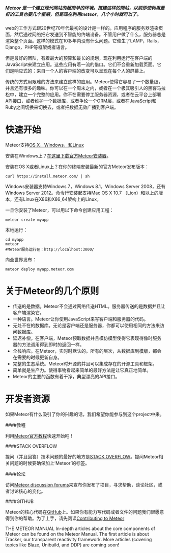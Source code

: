 ##### Meteor 是一个建立现代网站的超简单的环境。搭建这样的网站，以前即使利用最好的工具也要几个星期，但是现在利用meteor，几个小时就可以了。

web的工作方式跟20世纪70年代最初的设计是一样的。应用程序的服务器渲染页面，然后通过网络把它发送到不智能的终端设备。不管用户做了什么，服务器总是渲染整个页面。这样的模式在10多年内没有什么问题。它催生了LAMP，Rails，Django，PHP等框架或者语言。

但是最好的团队，有着最大的预算和最长的规划，现在利用运行在客户端的JavaScript来建立应用。这些应用有着一流的借口。它们不会重新加载页面。它们是响应式的：来自一个人的客户端的改变可以呈现在每个人的屏幕上。

传统的方式用艰难的方法来建立这样的应用。Meteor使得它容易了一个数量级，并且还有很多的趣味。你可以在一个周末之内，或者在一个极其吸引人的黑客马拉松中，建立一个完整的应用。你不在需要停工服务器资源，或者在云平台上部署API接口，或者维护一个数据库，或者争论一个ORM层，或者在JavaScript和Ruby之间切换来切换去，或者把数据无效广播到客户端。

# 快速开始
Meteor支持[OS X，Windows，和Linux](https://github.com/meteor/meteor/wiki/Supported-Platforms)

安装在Windows上？[在这里下载官方Meteor安装器](https://install.meteor.com/windows)。

安装在OS X或者Linux上？在你的终端安装最新的官方Meteor发布版本：
```
curl https://install.meteor.com/ | sh
```

Windows安装器支持Windows 7，Windows 8.1，Windows Server 2008，还有Windows Server 2012。命令行安装起支持Mac OS X 10.7 （Lion）和以上的版本，还有Linux在X86和X86_64架构上的Linux。

一旦你安装了Meteor，可以用以下命令创建应用工程：
```
meteor create myapp
```

本地运行：
```
cd myapp
meteor
#Meteor服务运行在：http://localhost:3000/
```

向全世界发布：
```
meteor deploy myapp.meteor.com
```

# 关于Meteor的几个原则

- 传送的是数据。Meteor不会通过网络传送HTML。服务器传送的是数据并且让客户端渲染它。
- 一种语言。Meteor让你使用JavaScript来写客户端和服务器的代码。
- 无处不在的数据库。无论是客户端还是服务器，你都可以使用相同的方法来访问数据库。
- 延迟补偿。在客户端，Meteor预取数据并且模仿模型使得它表现得像时服务器的方法调用得到即时的返回一样。
- 全栈响应。在Meteor，实时时默认的。所有的层次，从数据库到模版，都会在需要的时候更新自身。
- 完整的生态系统。Meteor时开源的并且可以集成存在的开源工具和框架。
- 简单就是生产力。使得事物看起来简单的最好方法是让它真正地简单。
- Meteor的主要的函数有着干净，典型漂亮的API接口。

# 开发者资源

如果Meteor有什么吸引了你的兴趣的话，我们希望你能参与到这个project中来。

####教程

利用[Meteor官方教程](https://www.meteor.com/install)快速开始吧！

####STACK OVERFLOW

提问（并且回答）技术问题的最好的地方是[STACK OVERFLOW](http://stackoverflow.com/questions/tagged/meteor)。提问Meteor相关问题的时候要确保加上‘Meteor’的标签。

####论坛

访问[Meteor discussion forums](https://forums.meteor.com/)来宣布你发布了项目，寻求帮助，谈论社区，或者讨论核心的变化。

####GITHUB

Meteor的核心代码在[GitHub](https://github.com/meteor/meteor)上。如果你有能力写代码或者文件的问题我们很愿意得到你的帮助。为了上手，请先阅读[Contributing to Meteor](https://github.com/meteor/meteor/wiki/Contributing-to-Meteor)

THE METEOR MANUAL
In-depth articles about the core components of Meteor can be found on the Meteor Manual. The first article is about Tracker, our transparent reactivity framework. More articles (covering topics like Blaze, Unibuild, and DDP) are coming soon!





